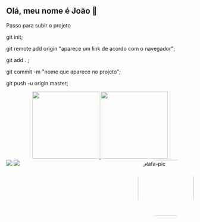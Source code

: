 ## Olá, meu nome é João 🙂

  Passo para subir o projeto
  
git init;

git remote add origin "aparece um link de acordo com o navegador";

git add . ;

git commit -m "nome que aparece no projeto";

git push -u origin master;


<div align="center">
<a href="https://github.com/Joao-Bernardino">
<img height="180em" src="https://github-readme-stats.vercel.app/api?username=Joao-Bernardino&show_icons=true&theme=tokyonight&include_all_commits=true&count_private=true"/>
<img height="180em" src="https://github-readme-stats.vercel.app/api/top-langs/?username=Joao-Bernardino&layout=compact&langs_count=7&theme=tokyonight"/>
</div>
<img align="right" alt="Rafa-pic" height="150" style="border-radius:50px;" src="https://media4.giphy.com/media/KziKCpvrGngHbYjaUF/giphy.gif?cid=790b761182941cebac997c971d6586df2deff98236a02ffc&rid=giphy.gif&ct=g">

<div>
<a href="https://instagram.com/joao_vitor451" target="_blank"><img src="https://img.shields.io/badge/Instagram-E4405F?style=for-the-badge&logo=instagram&logoColor=white" target="_blank"></a>
<a href = "joao_bernadino@hotmail.com"><img src="https://img.shields.io/badge/Gmail-D14836?style=for-the-badge&logo=gmail&logoColor=white" target="_blank"></a>




</div>
